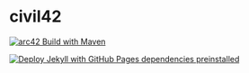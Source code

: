 # civil42

[![arc42 Build with Maven](https://github.com/digital-sustainability/civil42/actions/workflows/maven.yml/badge.svg)](https://github.com/digital-sustainability/civil42/actions/workflows/maven.yml)

[![Deploy Jekyll with GitHub Pages dependencies preinstalled](https://github.com/digital-sustainability/civil42/actions/workflows/jekyll-gh-pages.yml/badge.svg)](https://github.com/digital-sustainability/civil42/actions/workflows/jekyll-gh-pages.yml)

